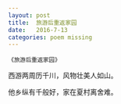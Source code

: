 ```yaml
---
layout: post
title:  旅游后重返家园
date:   2016-7-13
categories: poem missing
---
```

`《旅游后重返家园》`

西游两周历千川，风物壮美人如山。

他乡纵有千般好，家在夏村离舍难。

<!--more-->
<script>
  (function(i,s,o,g,r,a,m){i['GoogleAnalyticsObject']=r;i[r]=i[r]||function(){
  (i[r].q=i[r].q||[]).push(arguments)},i[r].l=1*new Date();a=s.createElement(o),
  m=s.getElementsByTagName(o)[0];a.async=1;a.src=g;m.parentNode.insertBefore(a,m)
  })(window,document,'script','https://www.google-analytics.com/analytics.js','ga');

  ga('create', 'UA-85986843-1', 'auto');
  ga('send', 'pageview');

</script>
